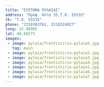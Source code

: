 ```yaml
---
title: "ΣΥΣΤΗΜΑ ΠΥΛΑΙΑΣ"
address: "Προφ. Ηλία 35,Τ.Κ. 55535"
tk: "Τ.Κ. 55535"
phone: "2310303761, 2310324027"
long: 22.98965
lat: 40.60275
images:
 - image: pylaia/frontistirio-pylaia5.jpg
   tag: main
 - image: pylaia/frontistirio-pylaia2.jpg
 - image: pylaia/frontistirio-pylaia3.jpg
 - image: pylaia/frontistirio-pylaia4.jpg
 - image: pylaia/frontistirio-pylaia1.jpg
 - image: pylaia/frontistirio-pylaia6.jpg
 - image: pylaia/frontistirio-pylaia7.jpg
---
```

